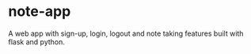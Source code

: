 # note-app
A web app with sign-up, login, logout and note taking features built with flask and python.
